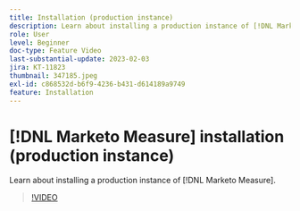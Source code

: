 ```yaml
---
title: Installation (production instance)
description: Learn about installing a production instance of [!DNL Marketo Measure].
role: User
level: Beginner
doc-type: Feature Video
last-substantial-update: 2023-02-03
jira: KT-11823
thumbnail: 347185.jpeg
exl-id: c868532d-b6f9-4236-b431-d614189a9749
feature: Installation
---
```

# [!DNL Marketo Measure] installation (production instance)

Learn about installing a production instance of [!DNL Marketo Measure].

>[!VIDEO](https://video.tv.adobe.com/v/347185/?quality=12&learn=on)
